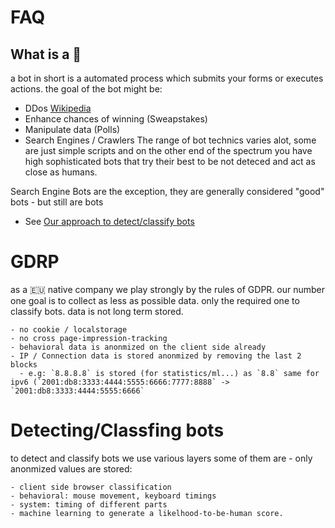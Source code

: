 # FAQ

## What is a 	🤖

a bot in short is a automated process which submits your forms or executes actions.
the goal of the bot might be:
  - DDos [Wikipedia](https://en.wikipedia.org/wiki/Denial-of-service_attack)
  - Enhance chances of winning (Sweapstakes)
  - Manipulate data (Polls)
  - Search Engines / Crawlers
The range of bot technics varies alot, some are just simple scripts and on the other end of the spectrum you have high sophisticated
bots that try their best to be not deteced and act as close as humans.

Search Engine Bots are the exception, they are generally considered "good" bots - but still are bots

  - See [Our approach to detect/classify bots](ml.md)

  # GDRP
  as a 🇪🇺 native company we play strongly by the rules of GDPR.
  our number one goal is to collect as less as possible data. only the required one to classify bots.
  data is not long term stored.


    - no cookie / localstorage
    - no cross page-impression-tracking
    - behavioral data is anonmized on the client side already
    - IP / Connection data is stored anonmized by removing the last 2 blocks
      - e.g: `8.8.8.8` is stored (for statistics/ml...) as `8.8` same for ipv6 (`2001:db8:3333:4444:5555:6666:7777:8888` -> `2001:db8:3333:4444:5555:6666`

  # Detecting/Classfing bots

  to detect and classify bots we use various layers some of them are - only anonmized values are stored:

    - client side browser classification
    - behavioral: mouse movement, keyboard timings
    - system: timing of different parts
    - machine learning to generate a likelhood-to-be-human score.
